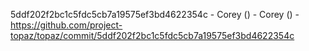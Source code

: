 5ddf202f2bc1c5fdc5cb7a19575ef3bd4622354c - Corey () - Corey () - https://github.com/project-topaz/topaz/commit/5ddf202f2bc1c5fdc5cb7a19575ef3bd4622354c
